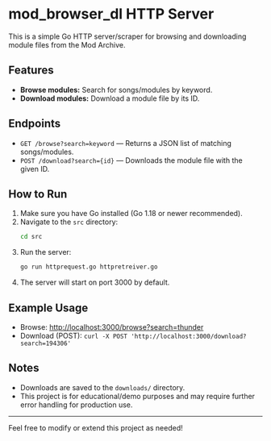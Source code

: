 # mod_browser_dl HTTP Server

This is a simple Go HTTP server/scraper for browsing and downloading module files from the Mod Archive.

## Features
- **Browse modules:** Search for songs/modules by keyword.
- **Download modules:** Download a module file by its ID.

## Endpoints
- `GET /browse?search=keyword` — Returns a JSON list of matching songs/modules.
- `POST /download?search={id}` — Downloads the module file with the given ID.

## How to Run
1. Make sure you have Go installed (Go 1.18 or newer recommended).
2. Navigate to the `src` directory:
   ```sh
   cd src
   ```
3. Run the server:
   ```sh
   go run httprequest.go httpretreiver.go
   ```
4. The server will start on port 3000 by default.

## Example Usage
- Browse: [http://localhost:3000/browse?search=thunder](http://localhost:3000/browse?search=thunder)
- Download (POST): `curl -X POST 'http://localhost:3000/download?search=194306'`

## Notes
- Downloads are saved to the `downloads/` directory.
- This project is for educational/demo purposes and may require further error handling for production use.

---

Feel free to modify or extend this project as needed!
